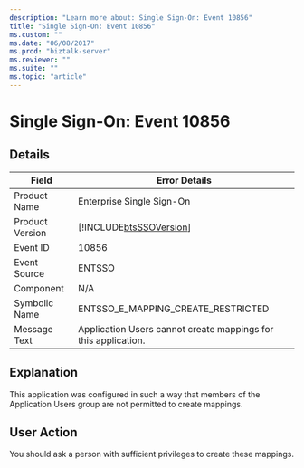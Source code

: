 ```yaml
---
description: "Learn more about: Single Sign-On: Event 10856"
title: "Single Sign-On: Event 10856"
ms.custom: ""
ms.date: "06/08/2017"
ms.prod: "biztalk-server"
ms.reviewer: ""
ms.suite: ""
ms.topic: "article"
---
```

# Single Sign-On: Event 10856
## Details  
  
| Field | Error Details|
|-----------------|----------------------------------------------------------------|
|  Product Name   |                   Enterprise Single Sign-On                    |
| Product Version |   [!INCLUDE[btsSSOVersion](../includes/btsssoversion-md.md)]   |
|    Event ID     |                             10856                              |
|  Event Source   |                             ENTSSO                             |
|    Component    |                              N/A                               |
|  Symbolic Name  |               ENTSSO_E_MAPPING_CREATE_RESTRICTED               |
|  Message Text   | Application Users cannot create mappings for this application. |
  
## Explanation  
 This application was configured in such a way that members of the Application Users group are not permitted to create mappings.  
  
## User Action  
 You should ask a person with sufficient privileges to create these mappings.
